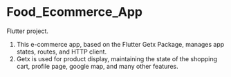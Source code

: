 # Food_Ecommerce_App

Flutter project.

1. This e-commerce app, based on the Flutter Getx Package, manages app states, routes, and HTTP client.
2. Getx is used for product display, maintaining the state of the shopping cart, profile page, google map, and many other features.

